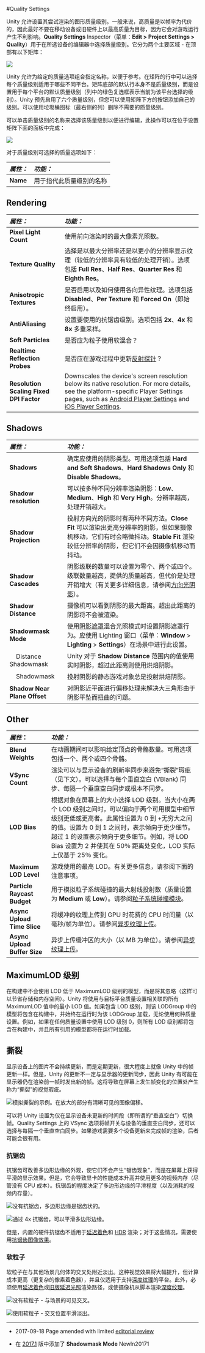#Quality Settings

Unity 允许设置其尝试渲染的图形质量级别。一般来说，高质量是以帧率为代价的，因此最好不要在移动设备或旧硬件上以最高质量为目标，因为它会对游戏运行产生不利影响。__Quality Settings__ Inspector（菜单：__Edit &gt; Project Settings &gt; Quality__）用于在所选设备的编辑器中选择质量级别。它分为两个主要区域 - 在顶部有以下矩阵：


![](../uploads/Main/QualSettingsTop.png) 

Unity 允许为给定的质量选项组合指定名称，以便于参考。在矩阵的行中可以选择每个质量级别适用于哪些不同平台。矩阵底部的默认行本身不是质量级别，而是设置用于每个平台的默认质量级别（列中的绿色复选框表示当前为该平台选择的级别）。Unity 预先启用了六个质量级别，但您可以使用矩阵下方的按钮添加自己的级别。可以使用垃圾桶图标（最右侧的列）删除不需要的质量级别。

可以单击质量级别的名称来选择该质量级别以便进行编辑，此操作可以在位于设置矩阵下面的面板中完成：


![](../uploads/Main/QualitySettingsBottom.png) 


对于质量级别可选择的质量选项如下：

|**_属性：_** |**_功能：_** |
|:---|:---|
|__Name__|用于指代此质量级别的名称|

## Rendering

|**_属性：_** |**_功能：_** |
|:---|:---|
|__Pixel Light Count__|使用前向渲染时的最大像素光照数。|
|__Texture Quality__|选择是以最大分辨率还是以更小的分辨率显示纹理（较低的分辨率具有较低的处理开销）。选项包括 **Full Res**、**Half Res**、**Quarter Res** 和 **Eighth Res**。|
|__Anisotropic Textures__|是否启用以及如何使用各向异性纹理。选项包括 __Disabled__、__Per Texture__ 和 __Forced On__（即始终启用）。 |
|__AntiAliasing__|设置要使用的抗锯齿级别。选项包括 **2x**、**4x** 和 **8x** 多重采样。|
|__Soft Particles__|是否应为粒子使用软混合？|
|__Realtime Reflection Probes__|是否应在游戏过程中更新[反射探针](class-ReflectionProbe.html)？|
|__Resolution Scaling Fixed DPI Factor__|Downscales the device's screen resolution below its native resolution. For more details, see the platform-specific Player Settings pages, such as [Android Player Settings](class-PlayerSettingsAndroid.html) and [iOS Player Settings](class-PlayerSettingsiOS.html).|

## Shadows

|**_属性：_** |**_功能：_** |
|:---|:---|
|__Shadows__|确定应使用的阴影类型。可用选项包括 __Hard and Soft Shadows__、__Hard Shadows Only__ 和 __Disable Shadows__。 |
|__Shadow resolution__|可以按多种不同分辨率渲染阴影：**Low**、**Medium**、**High** 和 **Very High**。分辨率越高，处理开销越大。|
|__Shadow Projection__|投射方向光的阴影时有两种不同方法。**Close Fit** 可以渲染出更高分辨率的阴影，但如果摄像机移动，它们有时会略微抖动。**Stable Fit** 渲染较低分辨率的阴影，但它们不会因摄像机移动而抖动。|
|__Shadow Cascades__|阴影级联的数量可以设置为零个、两个或四个。级联数量越高，提供的质量越高，但代价是处理开销增大（有关更多详细信息，请参阅[方向光阴影](DirLightShadows.html)）。|
|__Shadow Distance__|摄像机可以看到阴影的最大距离。超出此距离的阴影将不会被渲染。|
| __Shadowmask Mode__ | 使用[阴影遮罩](LightMode-Mixed-ShadowmaskMode.html)混合光照模式时设置阴影遮罩行为。应使用 Lighting 窗口（菜单：__Window__ > __Lighting__ > __Settings__）在场景中进行此设置。 |
| &nbsp;&nbsp;&nbsp;&nbsp;Distance Shadowmask | Unity 对于 __Shadow Distance__ 范围内的值使用实时阴影，超过此距离则使用烘焙阴影。 |
| &nbsp;&nbsp;&nbsp;&nbsp;Shadowmask | 投射阴影的静态游戏对象总是投射烘焙阴影。 |
|__Shadow Near Plane Offset__|对阴影近平面进行偏移处理来解决大三角形由于阴影平坠而扭曲的问题。|

## Other

|**_属性_：** |**_功能：_** |
|:---|:---|
|__Blend Weights__|在动画期间可以影响给定顶点的骨骼数量。可用选项包括一个、两个或四个骨骼。|
|__VSync Count__|渲染可以与显示设备的刷新率同步来避免“撕裂”瑕疵（见下文）。可以选择与每个垂直空白 (VBlank) 同步、每隔一个垂直空白同步或根本不同步。|
|__LOD Bias__|根据对象在屏幕上的大小选择 LOD 级别。当大小在两个 LOD 级别之间时，可以偏向于两个可用模型中细节级别更低或更高者。此属性设置为 0 到 +无穷大之间的值。设置为 0 到 1 之间时，表示倾向于更少细节。超过 1 的设置表示倾向于更多细节。例如，将 LOD Bias 设置为 2 并使其在 50％ 距离处变化，LOD 实际上仅基于 25％ 变化。 |
|__Maximum LOD Level__|游戏使用的最高 LOD。有关更多信息，请参阅下面的注意事项。|
|__Particle Raycast Budget__|用于模拟粒子系统碰撞的最大射线投射数（质量设置为 __Medium__ 或 __Low__）。请参阅[粒子系统碰撞模块](class-ParticleSystem.html)。|
|__Async Upload Time Slice__|将缓冲的纹理上传到 GPU 时花费的 CPU 时间量（以毫秒/帧为单位）。请参阅[异步纹理上传](AsyncTextureUpload.html)。|
|__Async Upload Buffer Size__|异步上传缓冲区的大小（以 MB 为单位）。请参阅[异步纹理上传](AsyncTextureUpload.html)。|


## MaximumLOD 级别

在构建中不会使用 LOD 低于 MaximumLOD 级别的模型，而是将其忽略（这样可以节省存储和内存空间）。Unity 将使用与目标平台质量设置相关联的所有 MaximumLOD 值中的最小 LOD 值。如果包含 LOD 级别，则该 LODGroup 中的模型将包含在构建中，并始终在运行时为该 LODGroup 加载，无论使用何种质量设置。例如，如果在任何质量设置中使用 LOD 级别 0，则所有 LOD 级别都将包含在构建中，并且所有引用的模型都将在运行时加载。

## 撕裂

显示设备上的图片不会持续更新，而是定期更新，很大程度上就像 Unity 中的帧更新一样。但是，Unity 的更新不一定与显示器的更新同步，因此 Unity 有可能在显示器仍在渲染前一帧时发出新的帧。这将导致在屏幕上发生帧变化的位置处产生称为“撕裂”的视觉瑕疵。


![模拟撕裂的示例。在放大的部分有清晰可见的图像偏移。](../uploads/Main/Tearing.png)

可以将 Unity 设置为仅在显示设备未更新的时间段（即所谓的“垂直空白”）切换帧。Quality Settings 上的 VSync 选项将帧开关与设备的垂直空白同步，还可以选择与每隔一个垂直空白同步。如果游戏需要多个设备更新来完成帧的渲染，后者可能会很有用。


### 抗锯齿

抗锯齿可改善多边形边缘的外观，使它们不会产生“锯齿现象”，而是在屏幕上获得平滑的显示效果。但是，它会导致显卡的性能成本升高并使用更多的视频内存（尽管没有 CPU 成本）。抗锯齿的程度决定了多边形边缘的平滑程度（以及消耗的视频内存量）。


![没有抗锯齿，多边形边缘是锯齿状的。](../uploads/Main/AntiAliasingNone.png)


![通过 4x 抗锯齿，可以平滑多边形边缘。](../uploads/Main/AntiAliasing4x.png)

但是，内置的硬件抗锯齿不适用于[延迟着色](RenderTech-DeferredShading.html)和 [HDR](HDR.html) 渲染；对于这些情况，需要使用[抗锯齿图像效果](PostProcessing-Antialiasing.html)。


### 软粒子

软粒子在与其他场景几何体的交叉处附近淡出。这种视觉效果将大幅提升，但计算成本更高（更复杂的像素着色器），并且仅适用于支持[深度纹理](SL-DepthTextures.html)的平台。此外，必须使用[延迟着色](RenderTech-DeferredShading.html)或[旧版延迟光照](RenderTech-DeferredLighting.html)渲染路径，或使摄像机从脚本渲染[深度纹理](SL-CameraDepthTexture.html)。

![没有软粒子 - 与场景的可见交叉。](../uploads/Main/SoftParticlesOff.png)

![使用软粒子 - 交叉位置平滑淡出。](../uploads/Main/SoftParticlesOn.png)

---

* <span class="page-edit">2017-09-18  Page amended with limited [editorial review](DocumentationEditorialReview.html)
</span>

* <span class="page-history">在 [2017.1](https://docs.unity3d.com/2017.1/Documentation/Manual/30_search.html?q=newin20171) 版中添加了 __Shadowmask Mode__ <span class="search-words">NewIn20171</span></span>

